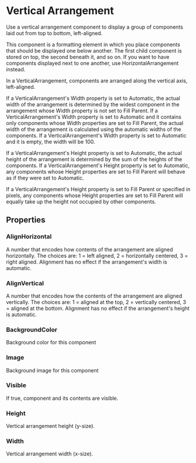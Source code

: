 # Vertical Arrangement

Use a vertical arrangement component to display a group of components laid out from top to bottom, left-aligned.

This component is a formatting element in which you place components that should be displayed one below another. The first child component is stored on top, the second beneath it, and so on. If you want to have components displayed next to one another, use HorizontalArrangement instead.

In a VerticalArrangement, components are arranged along the vertical axis, left-aligned.

If a VerticalArrangement's Width property is set to Automatic, the actual width of the arrangement is determined by the widest component in the arrangement whose Width property is not set to Fill Parent. If a VerticalArrangement's Width property is set to Automatic and it contains only components whose Width properties are set to Fill Parent, the actual width of the arrangement is calculated using the automatic widths of the components. If a VerticalArrangement's Width property is set to Automatic and it is empty, the width will be 100.

If a VerticalArrangement's Height property is set to Automatic, the actual height of the arrangement is determined by the sum of the heights of the components. If a VerticalArrangement's Height property is set to Automatic, any components whose Height properties are set to Fill Parent will behave as if they were set to Automatic.

If a VerticalArrangement's Height property is set to Fill Parent or specified in pixels, any components whose Height properties are set to Fill Parent will equally take up the height not occupied by other components.

## Properties

### AlignHorizontal

A number that encodes how contents of the arrangement are aligned horizontally. The choices are: 1 = left aligned, 2 = horizontally centered, 3 = right aligned. Alignment has no effect if the arrangement's width is automatic.

### AlignVertical

A number that encodes how the contents of the arrangement are aligned vertically. The choices are: 1 = aligned at the top, 2 = vertically centered, 3 = aligned at the bottom. Alignment has no effect if the arrangement's height is automatic.

### BackgroundColor

Background color for this component

### Image

Background image for this component

### Visible

If true, component and its contents are visible.

### Height

Vertical arrangement height \(y-size\).

### Width

Vertical arrangement width \(x-size\).

